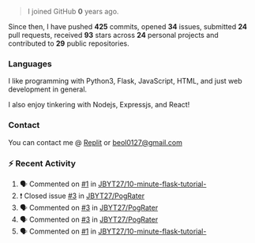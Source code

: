 > I joined GitHub **0** years ago.

Since then, I have pushed **425** commits, opened **34** issues, submitted **24** pull requests, received **93** stars across **24** personal projects and contributed to **29** public repositories.


### Languages
I like programming with Python3, Flask, JavaScript, HTML, and just web development in general.

I also enjoy tinkering with Nodejs, Expressjs, and React!


### Contact
You can contact me @ [Replit](https://replit.com/@JBloves27) or beol0127@gmail.com

### :zap: Recent Activity

<!--START_SECTION:activity-->
1. 🗣 Commented on [#1](https://github.com/JBYT27/10-minute-flask-tutorial-/issues/1) in [JBYT27/10-minute-flask-tutorial-](https://github.com/JBYT27/10-minute-flask-tutorial-)
2. ❗️ Closed issue [#3](https://github.com/JBYT27/PogRater/issues/3) in [JBYT27/PogRater](https://github.com/JBYT27/PogRater)
3. 🗣 Commented on [#3](https://github.com/JBYT27/PogRater/issues/3) in [JBYT27/PogRater](https://github.com/JBYT27/PogRater)
4. 🗣 Commented on [#3](https://github.com/JBYT27/PogRater/issues/3) in [JBYT27/PogRater](https://github.com/JBYT27/PogRater)
5. 🗣 Commented on [#1](https://github.com/JBYT27/10-minute-flask-tutorial-/issues/1) in [JBYT27/10-minute-flask-tutorial-](https://github.com/JBYT27/10-minute-flask-tutorial-)
<!--END_SECTION:activity-->
